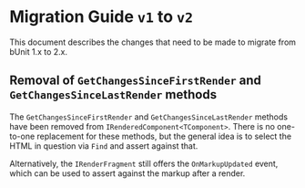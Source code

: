 # Migration Guide `v1` to `v2`
This document describes the changes that need to be made to migrate from bUnit 1.x to 2.x.

## Removal of `GetChangesSinceFirstRender` and `GetChangesSinceLastRender` methods
The `GetChangesSinceFirstRender` and `GetChangesSinceLastRender` methods have been removed from `IRenderedComponent<TComponent>`. There is no one-to-one replacement for these methods, but the general idea is to select the HTML in question via `Find` and assert against that.

Alternatively, the `IRenderFragment` still offers the `OnMarkupUpdated` event, which can be used to assert against the markup after a render.
